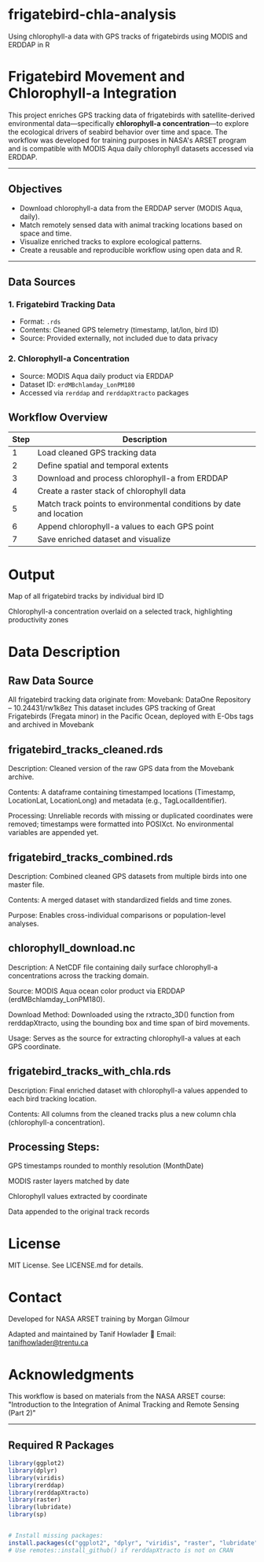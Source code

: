 # frigatebird-chla-analysis
Using chlorophyll-a data with GPS tracks of frigatebirds using MODIS and ERDDAP in R


# Frigatebird Movement and Chlorophyll-a Integration

This project enriches GPS tracking data of frigatebirds with satellite-derived environmental data—specifically **chlorophyll-a concentration**—to explore the ecological drivers of seabird behavior over time and space. The workflow was developed for training purposes in NASA's ARSET program and is compatible with MODIS Aqua daily chlorophyll datasets accessed via ERDDAP.

---

## Objectives

- Download chlorophyll-a data from the ERDDAP server (MODIS Aqua, daily).
- Match remotely sensed data with animal tracking locations based on space and time.
- Visualize enriched tracks to explore ecological patterns.
- Create a reusable and reproducible workflow using open data and R.

---

## Data Sources

### 1. **Frigatebird Tracking Data**
- Format: `.rds`
- Contents: Cleaned GPS telemetry (timestamp, lat/lon, bird ID)
- Source: Provided externally, not included due to data privacy

### 2. **Chlorophyll-a Concentration**
- Source: MODIS Aqua daily product via ERDDAP
- Dataset ID: `erdMBchlamday_LonPM180`
- Accessed via `rerddap` and `rerddapXtracto` packages

## Workflow Overview

| Step | Description                                                         |
| ---- | ------------------------------------------------------------------- |
| 1    | Load cleaned GPS tracking data                                      |
| 2    | Define spatial and temporal extents                                 |
| 3    | Download and process chlorophyll-a from ERDDAP                      |
| 4    | Create a raster stack of chlorophyll data                           |
| 5    | Match track points to environmental conditions by date and location |
| 6    | Append chlorophyll-a values to each GPS point                       |
| 7    | Save enriched dataset and visualize                                 |


# Output

Map of all frigatebird tracks by individual bird ID

Chlorophyll-a concentration overlaid on a selected track, highlighting productivity zones


# Data Description
## Raw Data Source
All frigatebird tracking data originate from:
Movebank: DataOne Repository – 10.24431/rw1k8ez
This dataset includes GPS tracking of Great Frigatebirds (Fregata minor) in the Pacific Ocean, deployed with E-Obs tags and archived in Movebank

## frigatebird_tracks_cleaned.rds
Description: Cleaned version of the raw GPS data from the Movebank archive.

Contents: A dataframe containing timestamped locations (Timestamp, LocationLat, LocationLong) and metadata (e.g., TagLocalIdentifier).

Processing: Unreliable records with missing or duplicated coordinates were removed; timestamps were formatted into POSIXct. No environmental variables are appended yet.

##  frigatebird_tracks_combined.rds
Description: Combined cleaned GPS datasets from multiple birds into one master file.

Contents: A merged dataset with standardized fields and time zones.

Purpose: Enables cross-individual comparisons or population-level analyses.

##  chlorophyll_download.nc
Description: A NetCDF file containing daily surface chlorophyll-a concentrations across the tracking domain.

Source: MODIS Aqua ocean color product via ERDDAP (erdMBchlamday_LonPM180).

Download Method: Downloaded using the rxtracto_3D() function from rerddapXtracto, using the bounding box and time span of bird movements.

Usage: Serves as the source for extracting chlorophyll-a values at each GPS coordinate.

##  frigatebird_tracks_with_chla.rds
Description: Final enriched dataset with chlorophyll-a values appended to each bird tracking location.

Contents: All columns from the cleaned tracks plus a new column chla (chlorophyll-a concentration).

##  Processing Steps:

GPS timestamps rounded to monthly resolution (MonthDate)

MODIS raster layers matched by date

Chlorophyll values extracted by coordinate

Data appended to the original track records



# License

MIT License. See LICENSE.md for details.

# Contact
Developed for NASA ARSET training by Morgan Gilmour

Adapted and maintained by Tanif Howlader
📧 Email: tanifhowlader@trentu.ca

# Acknowledgments
This workflow is based on materials from the NASA ARSET course:
"Introduction to the Integration of Animal Tracking and Remote Sensing (Part 2)"




---

## Required R Packages

```r
library(ggplot2)
library(dplyr)
library(viridis)
library(rerddap)
library(rerddapXtracto)
library(raster)
library(lubridate)
library(sp)


# Install missing packages:
install.packages(c("ggplot2", "dplyr", "viridis", "raster", "lubridate", "sp"))
# Use remotes::install_github() if rerddapXtracto is not on CRAN












